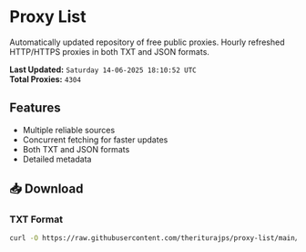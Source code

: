 # Proxy List

Automatically updated repository of free public proxies. Hourly refreshed HTTP/HTTPS proxies in both TXT and JSON formats.

**Last Updated:** `Saturday 14-06-2025 18:10:52 UTC`  
**Total Proxies:** `4304`

## Features
- Multiple reliable sources
- Concurrent fetching for faster updates
- Both TXT and JSON formats
- Detailed metadata

## 📥 Download

### TXT Format
```bash
curl -O https://raw.githubusercontent.com/theriturajps/proxy-list/main/proxies.txt
